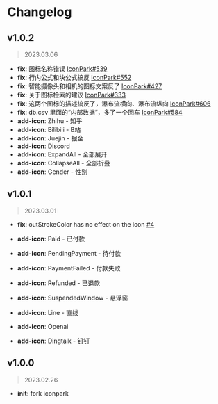 # Changelog

## v1.0.2

> 2023.03.06

- **fix**: 图标名称错误 [IconPark#539](https://github.com/bytedance/IconPark/issues/539)
- **fix**: 行内公式和块公式搞反 [IconPark#552](https://github.com/bytedance/IconPark/issues/552)
- **fix**: 智能摄像头和相机的图标文案反了 [IconPark#427](https://github.com/bytedance/IconPark/issues/427)
- **fix**: 关于图标检索的建议 [IconPark#333](https://github.com/bytedance/IconPark/issues/333)
- **fix**: 这两个图标的描述搞反了，瀑布流横向、瀑布流纵向 [IconPark#606](https://github.com/bytedance/IconPark/issues/606)
- **fix**: db.csv 里面的“内部数据”，多了一个回车 [IconPark#584](https://github.com/bytedance/IconPark/issues/584)
- **add-icon**: Zhihu - 知乎
- **add-icon**: Bilibili - B站
- **add-icon**: Juejin - 掘金
- **add-icon**: Discord
- **add-icon**: ExpandAll - 全部展开
- **add-icon**: CollapseAll - 全部折叠
- **add-icon**: Gender - 性别

## v1.0.1

> 2023.03.01

- **fix**: outStrokeColor has no effect on the icon [#4](https://github.com/icon-space/IconSpace/issues/4)

- **add-icon**: Paid - 已付款
- **add-icon**: PendingPayment - 待付款
- **add-icon**: PaymentFailed - 付款失败
- **add-icon**: Refunded - 已退款
- **add-icon**: SuspendedWindow - 悬浮窗
- **add-icon**: Line - 直线
- **add-icon**: Openai
- **add-icon**: Dingtalk - 钉钉

## v1.0.0

> 2023.02.26

- **init**: fork iconpark

